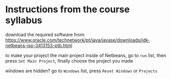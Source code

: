 # Instructions from the course syllabus

download the required software from: <https://www.oracle.com/technetwork/pt/java/javase/downloads/jdk-netbeans-jsp-3413153-ptb.html>

to make your project the main project inside of Netbeans, go to `run` list, then press `Set Main Project`, finally choose the project you made

windows are hidden? go to `Windows` list, press `Reset Windows` or `Projects`
